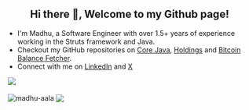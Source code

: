 <h2 align="center">Hi there 👋, Welcome to my Github page!</h2>
<ul>
  <li>I'm Madhu, a Software Engineer with over 1.5+ years of experience working in the Struts framework and Java.</li>
  <li>Checkout my GitHub repositories on <a href = "https://github.com/madhu-aala/Core-Java">Core Java</a>, <a href = "https://github.com/madhu-aala/holdings">Holdings</a> and <a href = "https://github.com/madhu-aala/Bitcoin-Balance-Fetcher">Bitcoin Balance Fetcher</a>.</li>
  <li>Connect with me on <a href="https://www.linkedin.com/in/madhu-aala/">LinkedIn</a> and <a href="https://x.com/madhu_aala">X</a></li>
</ul>

&nbsp;![](https://komarev.com/ghpvc/?username=madhu-aala&color=brightgreen)
<p>&nbsp;<img align="center" src="https://github-readme-stats.vercel.app/api?username=madhu-aala&show_icons=true&locale=en" alt="madhu-aala" />
<img align="center" src="https://github-readme-stats.vercel.app/api/top-langs/?username=madhu-aala&layout=compact&hide_border=true&&langs_count=10&show_icons=true&theme=transparent" />
</p>
